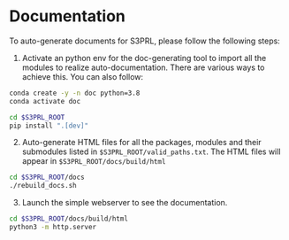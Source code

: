 # Documentation

To auto-generate documents for S3PRL, please follow the following steps:

1. Activate an python env for the doc-generating tool to import all the modules to realize auto-documentation. There are various ways to achieve this. You can also follow:

```sh
conda create -y -n doc python=3.8
conda activate doc

cd $S3PRL_ROOT
pip install ".[dev]"
```

2. Auto-generate HTML files for all the packages, modules and their submodules listed in `$S3PRL_ROOT/valid_paths.txt`. The HTML files will appear in `$S3PRL_ROOT/docs/build/html`

```sh
cd $S3PRL_ROOT/docs
./rebuild_docs.sh
```

3. Launch the simple webserver to see the documentation.

```sh
cd $S3PRL_ROOT/docs/build/html
python3 -m http.server
```
